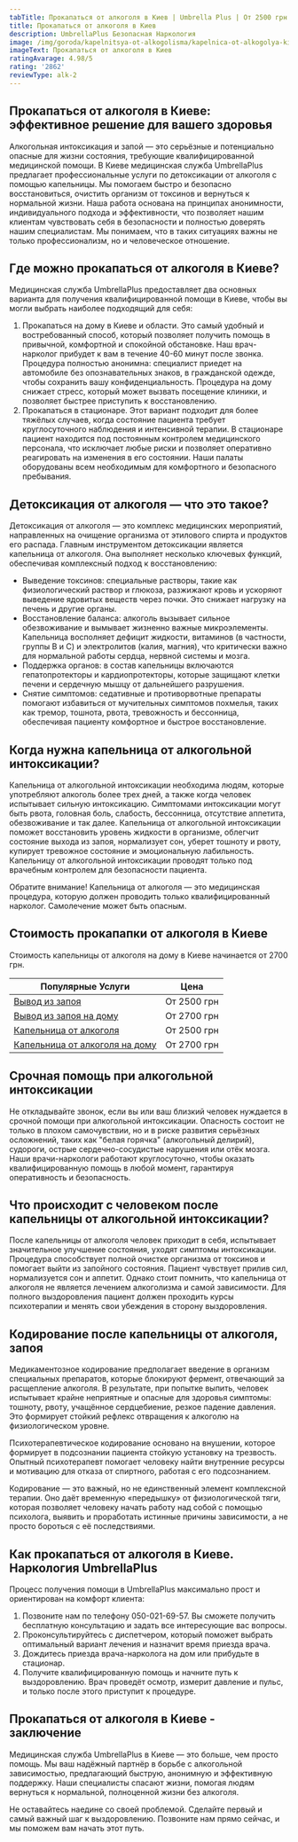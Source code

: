 ```yaml
---
tabTitle: Прокапаться от алкоголя в Киев | Umbrella Plus | От 2500 грн
title: Прокапаться от алкоголя в Киев
description: UmbrellaPlus Безопасная Наркология
image: /img/goroda/kapelnitsya-ot-alkogolisma/kapelnica-ot-alkogolya-kiev.jpg
imageText: Прокапаться от алкоголя в Киев
ratingAvarage: 4.98/5
rating: '2862'
reviewType: alk-2
---
```


## Прокапаться от алкоголя в Киеве: эффективное решение для вашего здоровья

Алкогольная интоксикация и запой — это серьёзные и потенциально опасные для жизни состояния, требующие квалифицированной медицинской помощи. В Киеве медицинская служба UmbrellaPlus предлагает профессиональные услуги по детоксикации от алкоголя с помощью капельницы. Мы помогаем быстро и безопасно восстановиться, очистить организм от токсинов и вернуться к нормальной жизни. Наша работа основана на принципах анонимности, индивидуального подхода и эффективности, что позволяет нашим клиентам чувствовать себя в безопасности и полностью доверять нашим специалистам. Мы понимаем, что в таких ситуациях важны не только профессионализм, но и человеческое отношение.

## Где можно прокапаться от алкоголя в Киеве?

Медицинская служба UmbrellaPlus предоставляет два основных варианта для получения квалифицированной помощи в Киеве, чтобы вы могли выбрать наиболее подходящий для себя:

1. Прокапаться на дому в Киеве и области. Это самый удобный и востребованный способ, который позволяет получить помощь в привычной, комфортной и спокойной обстановке. Наш врач-нарколог прибудет к вам в течение 40-60 минут после звонка. Процедура полностью анонимна: специалист приедет на автомобиле без опознавательных знаков, в гражданской одежде, чтобы сохранить вашу конфиденциальность. Процедура на дому снижает стресс, который может вызвать посещение клиники, и позволяет быстрее приступить к восстановлению.
2. Прокапаться в стационаре. Этот вариант подходит для более тяжёлых случаев, когда состояние пациента требует круглосуточного наблюдения и интенсивной терапии. В стационаре пациент находится под постоянным контролем медицинского персонала, что исключает любые риски и позволяет оперативно реагировать на изменения в его состоянии. Наши палаты оборудованы всем необходимым для комфортного и безопасного пребывания.

## Детоксикация от алкоголя — что это такое?

Детоксикация от алкоголя — это комплекс медицинских мероприятий, направленных на очищение организма от этилового спирта и продуктов его распада. Главным инструментом детоксикации является капельница от алкоголя. Она выполняет несколько ключевых функций, обеспечивая комплексный подход к восстановлению:

* Выведение токсинов: специальные растворы, такие как физиологический раствор и глюкоза, разжижают кровь и ускоряют выведение ядовитых веществ через почки. Это снижает нагрузку на печень и другие органы.
* Восстановление баланса: алкоголь вызывает сильное обезвоживание и вымывает жизненно важные микроэлементы. Капельница восполняет дефицит жидкости, витаминов (в частности, группы B и C) и электролитов (калия, магния), что критически важно для нормальной работы сердца, нервной системы и мозга.
* Поддержка органов: в состав капельницы включаются гепатопротекторы и кардиопротекторы, которые защищают клетки печени и сердечную мышцу от дальнейшего разрушения.
* Снятие симптомов: седативные и противорвотные препараты помогают избавиться от мучительных симптомов похмелья, таких как тремор, тошнота, рвота, тревожность и бессонница, обеспечивая пациенту комфортное и быстрое восстановление.

## Когда нужна капельница от алкогольной интоксикации?

Капельница от алкогольной интоксикации необходима людям, которые употребляют алкоголь более трех дней, а также когда человек испытывает сильную интоксикацию. Симптомами интоксикации могут быть рвота, головная боль, слабость, бессонница, отсутствие аппетита, обезвоживание и так далее. Капельница от алкогольной интоксикации поможет восстановить уровень жидкости в организме, облегчит состояние выхода из запоя, нормализует сон, уберет тошноту и рвоту, купирует тревожное состояние и эмоциональную лабильность. Капельницу от алкогольной интоксикации проводят только под врачебным контролем для безопасности пациента.

Обратите внимание! Капельница от алкоголя — это медицинская процедура, которую должен проводить только квалифицированный нарколог. Самолечение может быть опасным.

## Стоимость прокапапки от алкоголя в Киеве

Стоимость капельницы от алкоголя на дому в Киеве начинается от 2700 грн. 

| Популярные Услуги                                                                                       | Цена        |
| ------------------------------------------------------------------------------------------------------- | ----------- |
| [Вывод из запоя](https://umbrella-plus.com.ua/kiev/vivod-iz-zapoia-kiev/)                               | От 2500 грн |
| [Вывод из запоя на дому](https://umbrella-plus.com.ua/kiev/vivod-iz-zapoia-na-domy-kiev/)               | От 2700 грн |
| [Капельница от алкоголя](https://umbrella-plus.com.ua/kiev/kapelnica_ot_alkogola_kiev/)                 | От 2500 грн |
| [Капельница от алкоголя на дому](https://umbrella-plus.com.ua/kiev/kapelnica_ot_alkogola_na_domy_kiev/) | От 2700 грн |

## Срочная помощь при алкогольной интоксикации

Не откладывайте звонок, если вы или ваш близкий человек нуждается в срочной помощи при алкогольной интоксикации. Опасность состоит не только в плохом самочувствии, но и в риске развития серьёзных осложнений, таких как "белая горячка" (алкогольный делирий), судороги, острые сердечно-сосудистые нарушения или отёк мозга. Наши врачи-наркологи работают круглосуточно, чтобы оказать квалифицированную помощь в любой момент, гарантируя оперативность и безопасность.

## Что происходит с человеком после капельницы от алкогольной интоксикации?

После капельницы от алкоголя человек приходит в себя, испытывает значительное улучшение состояния, уходят симптомы интоксикации. Процедура способствует полной очистке организма от токсинов и помогает выйти из запойного состояния. Пациент чувствует прилив сил, нормализуется сон и аппетит. Однако стоит помнить, что капельница от алкоголя не является лечением алкоголизма и самой зависимости. Для полного выздоровления пациент должен проходить курсы психотерапии и менять свои убеждения в сторону выздоровления.

## Кодирование после капельницы от алкоголя, запоя

Медикаментозное кодирование предполагает введение в организм специальных препаратов, которые блокируют фермент, отвечающий за расщепление алкоголя. В результате, при попытке выпить, человек испытывает крайне неприятные и опасные для здоровья симптомы: тошноту, рвоту, учащённое сердцебиение, резкое падение давления. Это формирует стойкий рефлекс отвращения к алкоголю на физиологическом уровне.

Психотерапевтическое кодирование основано на внушении, которое формирует в подсознании пациента стойкую установку на трезвость. Опытный психотерапевт помогает человеку найти внутренние ресурсы и мотивацию для отказа от спиртного, работая с его подсознанием.

Кодирование — это важный, но не единственный элемент комплексной терапии. Оно даёт временную «передышку» от физиологической тяги, которая позволяет человеку начать работу над собой с помощью психолога, выявить и проработать истинные причины зависимости, а не просто бороться с её последствиями.

## Как прокапаться от алкоголя в Киеве. Наркология UmbrellaPlus

Процесс получения помощи в UmbrellaPlus максимально прост и ориентирован на комфорт клиента:

1. Позвоните нам по телефону 050-021-69-57. Вы сможете получить бесплатную консультацию и задать все интересующие вас вопросы.
2. Проконсультируйтесь с диспетчером, который поможет выбрать оптимальный вариант лечения и назначит время приезда врача.
3. Дождитесь приезда врача-нарколога на дом или прибудьте в стационар.
4. Получите квалифицированную помощь и начните путь к выздоровлению. Врач проведёт осмотр, измерит давление и пульс, и только после этого приступит к процедуре.

## Прокапаться от алкоголя в Киеве - заключение

Медицинская служба UmbrellaPlus в Киеве — это больше, чем просто помощь. Мы ваш надёжный партнёр в борьбе с алкогольной зависимостью, предлагающий быструю, анонимную и эффективную поддержку. Наши специалисты спасают жизни, помогая людям вернуться к нормальной, полноценной жизни без алкоголя.

Не оставайтесь наедине со своей проблемой. Сделайте первый и самый важный шаг к выздоровлению. Позвоните нам прямо сейчас, и мы поможем вам начать этот путь.
